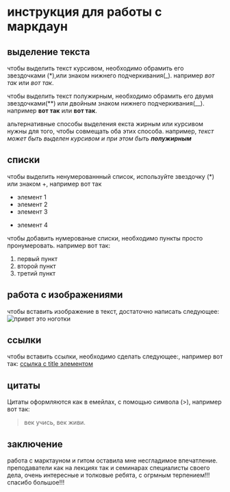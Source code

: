 # инструкция для работы с маркдаун

## выделение текста

чтобы выделить текст курсивом, необходимо обрамить его звездочками (*),или знаком нижнего подчеркивания(_).  например *вот так* или _вот так_. 

чтобы выделить текст полужирным, необходимо обрамить его двумя звездочками(**) или двойным знаком нижнего подчеркивания(__). например **вот так** или __вот так__.

альтернативные способы выделения екста жирным или курсивом нужны для того, чтобы совмещать оба этих способа. например, _текст может быть выделен курсивом и при этом быть **полужирным**_

## списки

чтобы выделить ненумерованнный список,  используйте звездочку (*) или знаком +, например вот так
* элемент 1
* элемент 2
* элемент 3
+ элемент 4 

чтобы добавить нумерованые списки, необходимо пункты просто пронумеровать. например вот так:

1. первый пункт
2. второй пункт
3. третий пункт

## работа с изображениями

чтобы вставить изображение в текст, достаточно написать следующее: 
![привет это ноготки](ноготки.jpg)

## ссылки

чтобы  вставить ссылки, необходимо сделать следующее:[](), например вот так:
 [ссылка с title элементом](http://example.com/link "Я ссылка")


## цитаты

Цитаты оформляются как в емейлах, с помощью символа (>), например вот так:
> век учись, век живи.


## заключение

работа с марктауном и гитом оставила мне несгладимое впечатление. преподаватели как на лекциях так и семинарах  специалисты своего дела, очень интересные  и толковые ребята, с огрмным терпением!!! спасибо большое!!!
